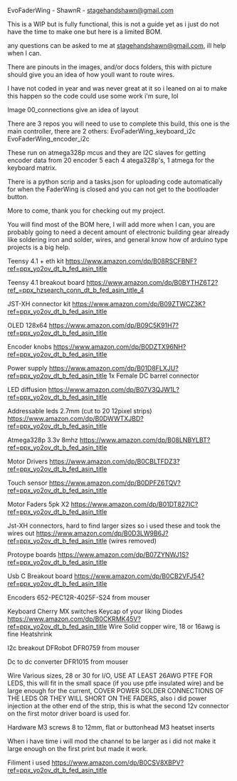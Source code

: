 EvoFaderWing - ShawnR - stagehandshawn@gmail.com

This is a WIP but is fully functional, this is not a guide yet as i just do not have the time to make one but here is a limited BOM.

any questions can be asked to me at stagehandshawn@gmail.com, ill help when I can.

There are pinouts in the images, and/or docs folders, this with picture should give you an idea of how youll want to route wires.

I have not coded in year and was never great at it so i leaned on ai to make this happen so the code could use some work i'm sure, lol

Image 00_connections give an idea of layout

There are 3 repos you will need to use to complete this build, this one is the main controller, there are 2 others:
EvoFaderWing_keyboard_i2c
EvoFaderWing_encoder_i2c

These run on atmega328p mcus and they are I2C slaves for getting encoder data from 20 encoder 5 each 4 atega328p's, 1
atmega for the keyboard matrix.

There is a python scrip and a tasks.json for uploading code automatically for when the FaderWing is closed and you can not get to the bootloader button.

More to come, thank you for checking out my project.

You will find most of the BOM here, I will add more when I can, you are probably going to need a decent amount of electronic building gear already
like soldering iron and solder, wires, and general know how of arduino type projects is a big help.


Teensy 4.1 + eth kit
    https://www.amazon.com/dp/B08RSCFBNF?ref=ppx_yo2ov_dt_b_fed_asin_title

Teensy 4.1 breakout board
    https://www.amazon.com/dp/B0BYTHZ6T2?ref_=ppx_hzsearch_conn_dt_b_fed_asin_title_4

JST-XH connector kit
    https://www.amazon.com/dp/B09ZTWCZ3K?ref=ppx_yo2ov_dt_b_fed_asin_title

OLED 128x64
    https://www.amazon.com/dp/B09C5K91H7?ref=ppx_yo2ov_dt_b_fed_asin_title

Encoder knobs
    https://www.amazon.com/dp/B0DZTX96NH?ref=ppx_yo2ov_dt_b_fed_asin_title

Power supply
    https://www.amazon.com/dp/B01D8FLXJU?ref=ppx_yo2ov_dt_b_fed_asin_title
        1x Female DC barrel connector

LED diffusion
    https://www.amazon.com/dp/B07V3QJW1L?ref=ppx_yo2ov_dt_b_fed_asin_title

Addressable leds 2.7mm (cut to 20 12pixel strips)
    https://www.amazon.com/dp/B0DWWTXJBD?ref=ppx_yo2ov_dt_b_fed_asin_title

Atmega328p 3.3v 8mhz
    https://www.amazon.com/dp/B08LNBYLBT?ref=ppx_yo2ov_dt_b_fed_asin_title

Motor Drivers
    https://www.amazon.com/dp/B0CBLTFDZ3?ref=ppx_yo2ov_dt_b_fed_asin_title

Touch sensor
    https://www.amazon.com/dp/B0DPFZ6TQV?ref=ppx_yo2ov_dt_b_fed_asin_title

Motor Faders 5pk X2
    https://www.amazon.com/dp/B01DT827IC?ref=ppx_yo2ov_dt_b_fed_asin_title

Jst-XH connectors, hard to find larger sizes so i used these and took the wires out
    https://www.amazon.com/dp/B0D3LW9B6J?ref=ppx_yo2ov_dt_b_fed_asin_title (wires removed)

Protoype boards
    https://www.amazon.com/dp/B07ZYNWJ1S?ref=ppx_yo2ov_dt_b_fed_asin_title

Usb C Breakout board
    https://www.amazon.com/dp/B0CB2VFJ54?ref=ppx_yo2ov_dt_b_fed_asin_title

Encoders
    652-PEC12R-4025F-S24 from mouser

Keyboard
    Cherry MX switches
    Keycap of your liking
    Diodes
        https://www.amazon.com/dp/B0CKRMK45V?ref=ppx_yo2ov_dt_b_fed_asin_title
    Wire
        Solid copper wire, 18 or 16awg is fine
        Heatshrink

I2c breakout
    DFRobot DFR0759 from mouser

Dc to dc converter
    DFR1015 from mouser

Wire 
     Various sizes, 28 or 30 for I/O, USE AT LEAST 26AWG PTFE FOR LEDS, this will fit in the small space (if you use ptfe insulated wire) and be large enough for the current, COVER POWER SOLDER CONNECTIONS OF THE LEDS OR THEY WILL SHORT ON THE FADERS, also i did power injection at the other end 
     of the strip, this is what the second 12v connector on the first motor driver board is used for.

 Hardware
    M3 screws 8 to 12mm, flat or buttonhead
    M3 heatset inserts    

When i have time i will mod the channel to be larger as i did not make it large enough on the first print but made it work.


Filiment i used
https://www.amazon.com/dp/B0CSV8XBPV?ref=ppx_yo2ov_dt_b_fed_asin_title